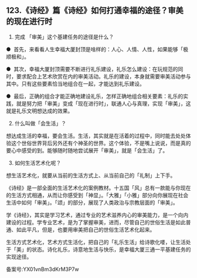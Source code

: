 ## 123.《诗经》篇《诗经》如何打通幸福的途径？审美的现在进行时
1. 完成 「审美」这个基建任务的途径是什么？


●  首先，来看看人生幸福大厦封顶是啥样的：人心、人情、人性，如果能够「极顺极和」。


●  其次，幸福大厦封顶需要不断进行礼乐建设，礼乐怎么建设：在玩规范的同时，要求配合上艺术欣赏在内的审美活动。礼乐的建设，本身就需要审美活动参与其中。只有这些要素恰当地组合在一起，才能达到礼乐建设。


●  最后，正确的组合才能正确地建设礼乐，怎样正确地组合相关要素：礼乐的实践，就是努力把「审美」变成「现在进行时」，联通人心与真理，实现「审美」，这就是礼乐文明想达成的效果。


2. 什么叫做「会生活」？


想达成生活的幸福，要会生活。生活，其实就是在活着的过程中，同时能去处处体验这个世俗世界背后另外还有个神圣的世界。这个体验，不是嘴上说说，而是真的要心中感受的到。能够随时随地尝试展开「审美」，就是「会生活」了。


3. 如何生活艺术化呢？


想生活艺术化，就要从当前的生活方式上、从当前自己的「礼制」上下手。


《诗经》是一部全面的生活艺术化的案例教材。十五国「风」总有一款能与你现在的生活方式相通，从而让你感受到「神显」。「大雅」「小雅」部分向你展现在社会生活中如何「审美」。「颂」的部分，展现了人类政治与宗教层面的「审美」。


学《诗经》，其实是学习艺术，通过专业的艺术滋养内心的审美能力，是一个向内建设的过程。学专业艺术，是为了掌握审美，进而，尽管自己的世俗生活是如此普通、如此平凡，但是，也要用审美把自己的世俗生活艺术化起来。


生活方式艺术化，艺术方式生活化，把自己的「礼乐生活」给诗歌化喽，让生活处于「美」的状态。诗化礼乐，诗意地生活与快乐，是幸福大厦三通一平基建任务的实现途径。


备案号:YX01vnBm3dKrM3P7w

